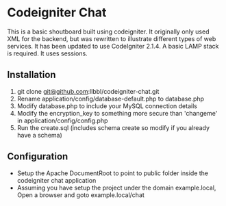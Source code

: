 # Codeigniter Chat

This is a basic shoutboard built using codeigniter. It originally only used XML for the backend, 
but was rewritten to illustrate different types of web services. It has been updated to use 
CodeIgniter 2.1.4. A basic LAMP stack is required. It uses sessions.

## Installation

1. git clone git@github.com:llbbl/codeigniter-chat.git
2. Rename application/config/database-default.php to database.php
3. Modify database.php to include your MySQL connection details
4. Modify the encryption_key to something more secure than 'changeme' in application/config/config.php
5. Run the create.sql (includes schema create so modify if you already have a schema)

## Configuration

* Setup the Apache DocumentRoot to point to public folder inside the codeigniter chat application
* Assuming you have setup the project under the domain example.local, Open a browser and goto example.local/chat
